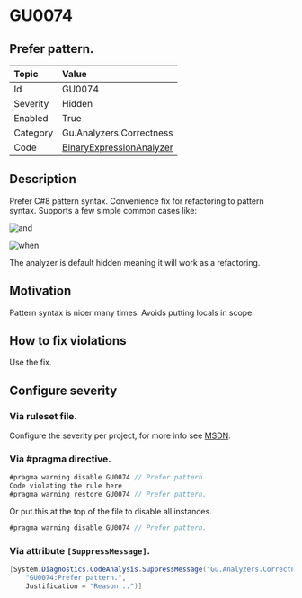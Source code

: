 # GU0074
## Prefer pattern.

| Topic    | Value
| :--      | :--
| Id       | GU0074
| Severity | Hidden
| Enabled  | True
| Category | Gu.Analyzers.Correctness
| Code     | [BinaryExpressionAnalyzer](https://github.com/DotNetAnalyzers/Gu.Analyzers/blob/master/Gu.Analyzers/Analyzers/BinaryExpressionAnalyzer.cs)


## Description

Prefer C#8 pattern syntax.
Convenience fix for refactoring to pattern syntax. Supports a few simple common cases like:

![and](https://user-images.githubusercontent.com/1640096/69165683-47221200-0af2-11ea-8a1d-a9dfd301af91.gif)

![when](https://user-images.githubusercontent.com/1640096/69165681-45584e80-0af2-11ea-8c3b-8b44ca32b357.gif)

The analyzer is default hidden meaning it will work as a refactoring.

## Motivation

Pattern syntax is nicer many times. Avoids putting locals in scope.

## How to fix violations

Use the fix.

<!-- start generated config severity -->
## Configure severity

### Via ruleset file.

Configure the severity per project, for more info see [MSDN](https://msdn.microsoft.com/en-us/library/dd264949.aspx).

### Via #pragma directive.
```C#
#pragma warning disable GU0074 // Prefer pattern.
Code violating the rule here
#pragma warning restore GU0074 // Prefer pattern.
```

Or put this at the top of the file to disable all instances.
```C#
#pragma warning disable GU0074 // Prefer pattern.
```

### Via attribute `[SuppressMessage]`.

```C#
[System.Diagnostics.CodeAnalysis.SuppressMessage("Gu.Analyzers.Correctness", 
    "GU0074:Prefer pattern.", 
    Justification = "Reason...")]
```
<!-- end generated config severity -->
